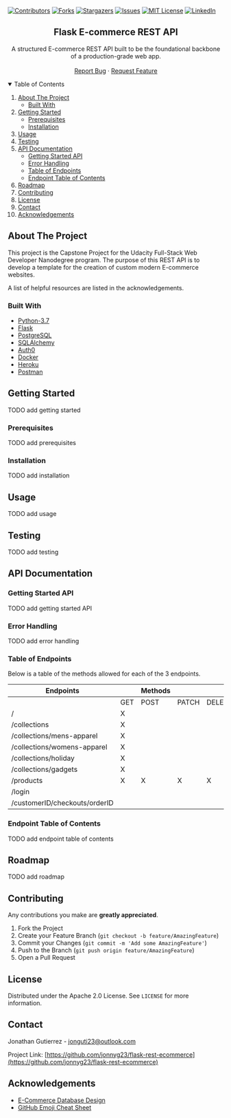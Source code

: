 [![Contributors][contributors-shield]][contributors-url]
[![Forks][forks-shield]][forks-url]
[![Stargazers][stars-shield]][stars-url]
[![Issues][issues-shield]][issues-url]
[![MIT License][license-shield]][license-url]
[![LinkedIn][linkedin-shield]][linkedin-url]


<!-- PROJECT LOGO -->
<p align="center">

  <h2 align="center">Flask E-commerce REST API</h2>

  <p align="center">
    A structured E-commerce REST API built to be the foundational backbone of a production-grade web app.
    <br />
    <!--
    <a href="https://github.com/jonnyg23/flask-rest-ecommerce"><strong>Explore the docs »</strong></a>
    <br />
    -->
    <br />
    <!--
    <a href="https://github.com/jonnyg23/flask-rest-ecommerce">View Demo</a>
    ·
    -->
    <a href="https://github.com/jonnyg23/flask-rest-ecommerce/issues">Report Bug</a>
    ·
    <a href="https://github.com/jonnyg23/flask-rest-ecommerce/issues">Request Feature</a>
  </p>
</p>

<!-- TABLE OF CONTENTS -->
<details open="open">
  <summary>Table of Contents</summary>
  <ol>
    <li>
      <a href="#about-the-project">About The Project</a>
      <ul>
        <li><a href="#built-with">Built With</a></li>
      </ul>
    </li>
    <li>
      <a href="#getting-started">Getting Started</a>
      <ul>
        <li><a href="#prerequisites">Prerequisites</a></li>
        <li><a href="#installation">Installation</a></li>
      </ul>
    </li>
    <li><a href="#usage">Usage</a></li>
    <li><a href="#testing">Testing</a></li>
    <li>
      <a href="#api-documentation">API Documentation</a>
      <ul>
        <li><a href="#getting-started-api">Getting Started API</a></li>
        <li><a href="#error-handling">Error Handling</a></li>
        <li><a href="#table-of-endpoints">Table of Endpoints</a></li>
        <li><a href="#endpoint-table-of-contents">Endpoint Table of Contents</a></li>
      </ul>
    </li>
    <li><a href="#roadmap">Roadmap</a></li>
    <li><a href="#contributing">Contributing</a></li>
    <li><a href="#license">License</a></li>
    <li><a href="#contact">Contact</a></li>
    <li><a href="#acknowledgements">Acknowledgements</a></li>
  </ol>
</details>

<!-- ABOUT THE PROJECT -->
## About The Project
<!--
[![Product Name Screen Shot][product-screenshot]](https://example.com)-->

This project is the Capstone Project for the Udacity Full-Stack Web
Developer Nanodegree program. The purpose of this REST API is to develop a template for the creation of custom modern E-commerce websites.


A list of helpful resources are listed in the acknowledgements.


### Built With

* [Python-3.7](https://www.python.org/)
* [Flask](https://flask.palletsprojects.com/en/1.1.x/)
* [PostgreSQL](https://www.postgresql.org/)
* [SQLAlchemy](https://www.sqlalchemy.org/)
* [Auth0](https://auth0.com/)
* [Docker](https://www.docker.com/)
* [Heroku](https://www.heroku.com/)
* [Postman](https://www.postman.com/)


<!-- GETTING STARTED -->
## Getting Started
<!--
This is an example of how you may give instructions on setting up your project locally.
To get a local copy up and running follow these simple example steps.
-->

TODO add getting started
### Prerequisites
<!--
This is an example of how to list things you need to use the software and how to install them.
* npm
  ```sh
  npm install npm@latest -g
  ```
-->
TODO add prerequisites
### Installation
<!--
1. Get a free API Key at [https://example.com](https://example.com)
2. Clone the repo
   ```sh
   git clone https://github.com/your_username_/Project-Name.git
   ```
3. Install NPM packages
   ```sh
   npm install
   ```
4. Enter your API in `config.js`
   ```JS
   const API_KEY = 'ENTER YOUR API';
   ```
-->
TODO add installation

<!-- USAGE EXAMPLES -->
## Usage
<!--
Use this space to show useful examples of how a project can be used. Additional screenshots, code examples and demos work well in this space. You may also link to more resources.

_For more examples, please refer to the [Documentation](https://example.com)_

-->
TODO add usage

## Testing

TODO add testing

## API Documentation

### Getting Started API

TODO add getting started API
### Error Handling

TODO add error handling

### Table of Endpoints

Below is a table of the methods allowed for each of the 3 endpoints.

| Endpoints                     |     | Methods |       |        |
| ----------------------------- | --- | ------- | ----- | ------ |
|                               | GET | POST    | PATCH | DELETE |
| /                             | X   |         |       |        |
| /collections                  | X   |         |       |        |
| /collections/mens-apparel     | X   |         |       |        |
| /collections/womens-apparel   | X   |         |       |        |
| /collections/holiday          | X   |         |       |        |
| /collections/gadgets          | X   |         |       |        |
| /products                     | X   | X       | X     | X      |
| /login                        |     |         |       |        |
| /customerID/checkouts/orderID |     |         |       |        |

### Endpoint Table of Contents

TODO add endpoint table of contents

<!-- ROADMAP -->
## Roadmap
<!--
See the [open issues](https://github.com/othneildrew/Best-README-Template/issues) for a list of proposed features (and known issues).

-->
TODO add roadmap

<!-- CONTRIBUTING -->
## Contributing

Any contributions you make are **greatly appreciated**.

1. Fork the Project
2. Create your Feature Branch (`git checkout -b feature/AmazingFeature`)
3. Commit your Changes (`git commit -m 'Add some AmazingFeature'`)
4. Push to the Branch (`git push origin feature/AmazingFeature`)
5. Open a Pull Request

<!-- LICENSE -->
## License

Distributed under the Apache 2.0 License. See `LICENSE` for more information.

<!-- CONTACT -->
## Contact

Jonathan Gutierrez - jonguti23@outlook.com

Project Link: [https://github.com/jonnyg23/flask-rest-ecommerce](https://github.com/jonnyg23/flask-rest-ecommerce)

<!-- ACKNOWLEDGEMENTS -->
## Acknowledgements
* [E-Commerce Database Design](https://www.princeton.edu/~rcurtis/ultradev/ecommdatabase.html)
* [GitHub Emoji Cheat Sheet](https://www.webpagefx.com/tools/emoji-cheat-sheet)



<!-- MARKDOWN LINKS & IMAGES -->
<!-- https://www.markdownguide.org/basic-syntax/#reference-style-links -->
[contributors-shield]: https://img.shields.io/github/contributors/jonnyg23/flask-rest-ecommerce.svg?style=for-the-badge
[contributors-url]: https://github.com/jonnyg23/flask-rest-ecommerce/graphs/contributors
[forks-shield]: https://img.shields.io/github/forks/jonnyg23/flask-rest-ecommerce.svg?style=for-the-badge
[forks-url]: https://github.com/jonnyg23/flask-rest-ecommerce/network/members
[stars-shield]: https://img.shields.io/github/stars/jonnyg23/flask-rest-ecommerce.svg?style=for-the-badge
[stars-url]: https://github.com/jonnyg23/flask-rest-ecommerce/stargazers
[issues-shield]: https://img.shields.io/github/issues/jonnyg23/flask-rest-ecommerce.svg?style=for-the-badge
[issues-url]: https://github.com/jonnyg23/flask-rest-ecommerce/issues
[license-shield]: https://img.shields.io/github/license/jonnyg23/flask-rest-ecommerce.svg?style=for-the-badge
[license-url]: https://github.com/jonnyg23/flask-rest-ecommerce/blob/master/LICENSE.txt
[linkedin-shield]: https://img.shields.io/badge/-LinkedIn-black.svg?style=for-the-badge&logo=linkedin&colorB=555
[linkedin-url]: https://linkedin.com/in/jonathan-gutierrez-b9412357
